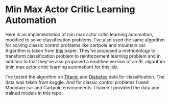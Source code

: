 # Min Max Actor Critic Learning Automation

Here is an implementation of min max actor critic learning automation, modified to solve classification problems. I've also used the same algorithm for solving classic control problems like cartpole and mountain car. Algorithm is taken from [this](https://www.ai.rug.nl/~mwiering/GROUP/ARTICLES/rl_classification.pdf) paper. They've proposed a methodology to transform classification problem to reinforcement learning problem and in addition to that they've also proposed a modified version of an RL algorithm (min max actor critic learning automation) for this job.

I've tested the algorithm on [Titanic](https://www.kaggle.com/c/titanic/data) and [Diabetes](https://www.kaggle.com/datasets/saurabh00007/diabetescsv) data for classification. The data was taken from kaggle. And for classic control problems I used Mountain car and Cartpole environments. I haven't provided the data and trained models in this repo.


